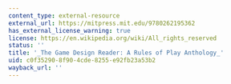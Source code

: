 ```yaml
---
content_type: external-resource
external_url: https://mitpress.mit.edu/9780262195362
has_external_license_warning: true
license: https://en.wikipedia.org/wiki/All_rights_reserved
status: ''
title: '_The Game Design Reader: A Rules of Play Anthology_'
uid: c0f35290-8f90-4cde-8255-e92fb23a53b2
wayback_url: ''
---
```

